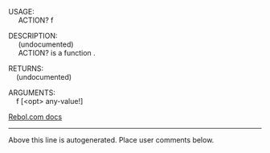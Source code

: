 USAGE:  
&nbsp;&nbsp;&nbsp;&nbsp;&nbsp;ACTION?&nbsp;f&nbsp;  
  
DESCRIPTION:  
&nbsp;&nbsp;&nbsp;&nbsp;&nbsp;(undocumented)  
&nbsp;&nbsp;&nbsp;&nbsp;&nbsp;ACTION?&nbsp;is&nbsp;a&nbsp;function&nbsp;.  
  
RETURNS:  
&nbsp;&nbsp;&nbsp;&nbsp;(undocumented)  
  
ARGUMENTS:  
&nbsp;&nbsp;&nbsp;&nbsp;f&nbsp;[&lt;opt&gt;&nbsp;any-value!]  

[Rebol.com docs](http://www.rebol.com/r3/docs/functions/action-q.html)
___
Above this line is autogenerated. Place user comments below.